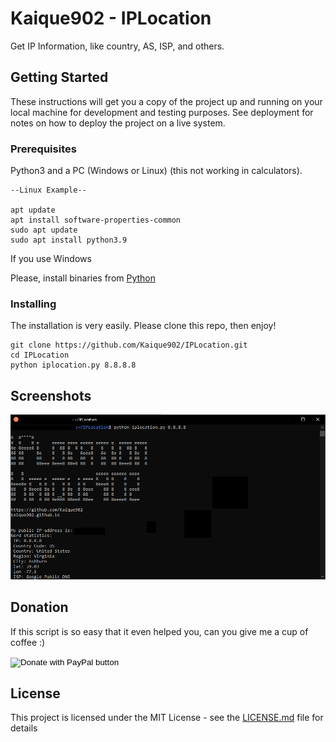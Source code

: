 # Kaique902 - IPLocation

Get IP Information, like country, AS, ISP, and others.

## Getting Started

These instructions will get you a copy of the project up and running on your local machine for development and testing purposes. See deployment for notes on how to deploy the project on a live system.

### Prerequisites

Python3 and a PC (Windows or Linux) (this not working in calculators).

```
--Linux Example--

apt update
apt install software-properties-common
sudo apt update
sudo apt install python3.9
```

If you use Windows

Please, install binaries from [Python](https://www.python.org/downloads/windows/)



### Installing

The installation is very easily.
Please clone this repo, then enjoy!

```
git clone https://github.com/Kaique902/IPLocation.git
cd IPLocation
python iplocation.py 8.8.8.8
```

## Screenshots

![Usage example](/Screenshots/screenshot.png?raw=true "Usage example")


## Donation

If this script is so easy that it even helped you, can you give me a cup of coffee :)

<form action="https://www.paypal.com/donate" method="post" target="_top">
<input type="hidden" name="hosted_button_id" value="PKHQBZREXNZ36" />
<input type="image" src="https://www.paypalobjects.com/en_US/i/btn/btn_donateCC_LG.gif" border="0" name="submit" title="PayPal - The safer, easier way to pay online!" alt="Donate with PayPal button" />
<img alt="" border="0" src="https://www.paypal.com/en_BR/i/scr/pixel.gif" width="1" height="1" />
</form>

## License

This project is licensed under the MIT License - see the [LICENSE.md](LICENSE) file for details

